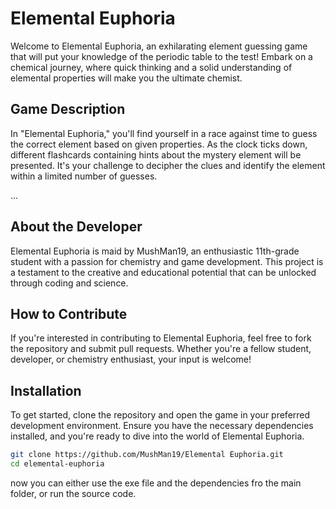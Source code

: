 # Elemental Euphoria

Welcome to Elemental Euphoria, an exhilarating element guessing game that will put your knowledge of the periodic table to the test! Embark on a chemical journey, where quick thinking and a solid understanding of elemental properties will make you the ultimate chemist.

## Game Description

In "Elemental Euphoria," you'll find yourself in a race against time to guess the correct element based on given properties. As the clock ticks down, different flashcards containing hints about the mystery element will be presented. It's your challenge to decipher the clues and identify the element within a limited number of guesses.

...

## About the Developer

Elemental Euphoria is maid by MushMan19, an enthusiastic 11th-grade student with a passion for chemistry and game development. This project is a testament to the creative and educational potential that can be unlocked through coding and science.

## How to Contribute

If you're interested in contributing to Elemental Euphoria, feel free to fork the repository and submit pull requests. Whether you're a fellow student, developer, or chemistry enthusiast, your input is welcome!

## Installation

To get started, clone the repository and open the game in your preferred development environment. Ensure you have the necessary dependencies installed, and you're ready to dive into the world of Elemental Euphoria.

```bash
git clone https://github.com/MushMan19/Elemental Euphoria.git
cd elemental-euphoria
```
now you can either use the exe file and the dependencies fro the main folder, or run the source code.
